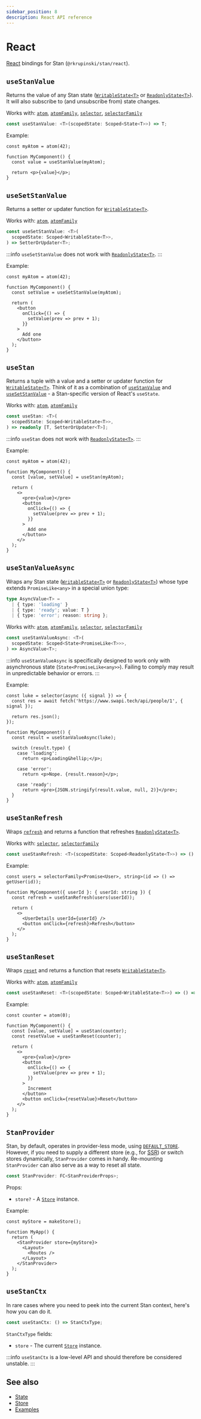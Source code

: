 ```yaml
---
sidebar_position: 8
description: React API reference
---
```


# React

[React](https://react.dev) bindings for Stan (`@rkrupinski/stan/react`).

## `useStanValue`

Returns the value of any Stan state ([`WritableState<T>`](./state.md#writablestatet) or [`ReadonlyState<T>`](./state.md#readonlystatet)). It will also subscribe to (and unsubscribe from) state changes.

Works with: [`atom`](./atom.md), [`atomFamily`](./atomFamily.md), [`selector`](./selector.md),
[`selectorFamily`](./selectorFamily.md)

```ts
const useStanValue: <T>(scopedState: Scoped<State<T>>) => T;
```

Example:

```tsx
const myAtom = atom(42);

function MyComponent() {
  const value = useStanValue(myAtom);

  return <p>{value}</p>;
}
```

## `useSetStanValue`

Returns a setter or updater function for [`WritableState<T>`](./state.md#writablestatet).

Works with: [`atom`](./atom.md), [`atomFamily`](./atomFamily.md)

```ts
const useSetStanValue: <T>(
  scopedState: Scoped<WritableState<T>>,
) => SetterOrUpdater<T>;
```

:::info
`useSetStanValue` does not work with [`ReadonlyState<T>`](./state.md#readonlystatet).
:::

Example:

```tsx
const myAtom = atom(42);

function MyComponent() {
  const setValue = useSetStanValue(myAtom);

  return (
    <button
      onClick={() => {
        setValue(prev => prev + 1);
      }}
    >
      Add one
    </button>
  );
}
```

## `useStan`

Returns a tuple with a value and a setter or updater function for [`WritableState<T>`](./state.md#writablestatet). Think of it as a combination of [`useStanValue`](#usestanvalue) and [`useSetStanValue`](#usesetstanvalue) - a Stan-specific version of React's `useState`.

Works with: [`atom`](./atom.md), [`atomFamily`](./atomFamily.md)

```ts
const useStan: <T>(
  scopedState: Scoped<WritableState<T>>,
) => readonly [T, SetterOrUpdater<T>];
```

:::info
`useStan` does not work with [`ReadonlyState<T>`](./state.md#readonlystatet).
:::

Example:

```tsx
const myAtom = atom(42);

function MyComponent() {
  const [value, setValue] = useStan(myAtom);

  return (
    <>
      <pre>{value}</pre>
      <button
        onClick={() => {
          setValue(prev => prev + 1);
        }}
      >
        Add one
      </button>
    </>
  );
}
```

## `useStanValueAsync`

Wraps any Stan state ([`WritableState<T>`](./state.md#writablestatet) or [`ReadonlyState<T>`](./state.md#readonlystatet)) whose type extends `PromiseLike<any>` in a special union type:

```ts
type AsyncValue<T> =
  | { type: 'loading' }
  | { type: 'ready'; value: T }
  | { type: 'error'; reason: string };
```

Works with: [`atom`](./atom.md), [`atomFamily`](./atomFamily.md), [`selector`](./selector.md),
[`selectorFamily`](./selectorFamily.md)

```ts
const useStanValueAsync: <T>(
  scopedState: Scoped<State<PromiseLike<T>>>,
) => AsyncValue<T>;
```

:::info
`useStanValueAsync` is specifically designed to work only with asynchronous state (`State<PromiseLike<any>>`). Failing to comply may result in unpredictable behavior or errors.
:::

Example:

```tsx
const luke = selector(async ({ signal }) => {
  const res = await fetch('https://www.swapi.tech/api/people/1', { signal });

  return res.json();
});

function MyComponent() {
  const result = useStanValueAsync(luke);

  switch (result.type) {
    case 'loading':
      return <p>Loading&hellip;</p>;

    case 'error':
      return <p>Nope. {result.reason}</p>;

    case 'ready':
      return <pre>{JSON.stringify(result.value, null, 2)}</pre>;
  }
}
```

## `useStanRefresh`

Wraps [`refresh`](./utils.md#refresh) and returns a function that refreshes [`ReadonlyState<T>`](./state.md#readonlystatet).

Works with: [`selector`](./selector.md), [`selectorFamily`](./selectorFamily.md)

```ts
const useStanRefresh: <T>(scopedState: Scoped<ReadonlyState<T>>) => () => void;
```

Example:

```tsx
const users = selectorFamily<Promise<User>, string>(id => () => getUser(id));

function MyComponent({ userId }: { userId: string }) {
  const refresh = useStanRefresh(users(userId));

  return (
    <>
      <UserDetails userId={userId} />
      <button onClick={refresh}>Refresh</button>
    </>
  );
}
```

## `useStanReset`

Wraps [`reset`](./utils.md#reset) and returns a function that resets [`WritableState<T>`](./state.md#writablestatet).

Works with: [`atom`](./atom.md), [`atomFamily`](./atomFamily.md)

```ts
const useStanReset: <T>(scopedState: Scoped<WritableState<T>>) => () => void;
```

Example:

```tsx
const counter = atom(0);

function MyComponent() {
  const [value, setValue] = useStan(counter);
  const resetValue = useStanReset(counter);

  return (
    <>
      <pre>{value}</pre>
      <button
        onClick={() => {
          setValue(prev => prev + 1);
        }}
      >
        Increment
      </button>
      <button onClick={resetValue}>Reset</button>
    </>
  );
}
```

## `StanProvider`

Stan, by default, operates in provider-less mode, using [`DEFAULT_STORE`](./store.md#the-store-class). However, if you need to supply a different store (e.g., for [SSR](../guides/ssr.md)) or switch stores dynamically, `StanProvider` comes in handy. Re-mounting `StanProvider` can also serve as a way to reset all state.

```ts
const StanProvider: FC<StanProviderProps>;
```

Props:

- `store?` - A [`Store`](./store.md#the-store-class) instance.

Example:

```tsx
const myStore = makeStore();

function MyApp() {
  return (
    <StanProvider store={myStore}>
      <Layout>
        <Routes />
      </Layout>
    </StanProvider>
  );
}
```

## `useStanCtx`

In rare cases where you need to peek into the current Stan context, here's how you can do it.

```ts
const useStanCtx: () => StanCtxType;
```

`StanCtxType` fields:

- `store` - The current [`Store`](./store.md#the-store-class) instance.

:::info
`useStanCtx` is a low-level API and should therefore be considered unstable.
:::

## See also

- [State](./state.md)
- [Store](./store.md)
- [Examples](../getting-started/examples.md)
